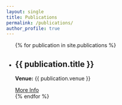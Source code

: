 ```yaml
---
layout: single
title: Publications
permalink: /publications/
author_profile: true
---
```



<ul>
{% for publication in site.publications %}
  <li>
    <h2>{{ publication.title }}</h2>
    <p><strong>Venue:</strong> {{ publication.venue }}</p>
    <a href="{{ publication.url }}">More Info</a>
  </li>
{% endfor %}
</ul>

